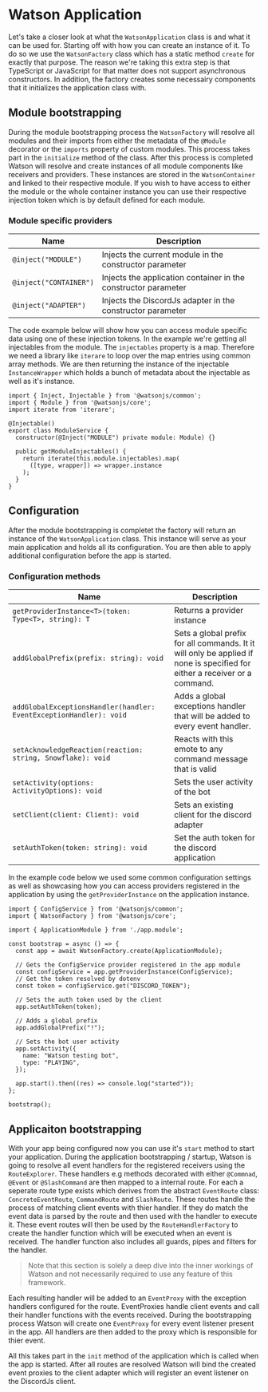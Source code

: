 # Watson Application

Let's take a closer look at what the `WatsonApplication` class is and what it can be used for. Starting off with how you can create an instance of it. To do so we use the `WatsonFactory` class which has a static method `create` for exactly that purpose. The reason we're taking this extra step is that TypeScript or JavaScript for that matter does not support asynchronous constructors. In addition, the factory creates some necessairy components that it initializes the application class with.

## Module bootstrapping

During the module bootstrapping process the `WatsonFactory` will resolve all modules and their imports from either the metadata of the `@Module` decorator or the `imports` property of custom modules. This process takes part in the `initialize` method of the class. After this process is completed Watson will resolve and create instances of all module components like receivers and providers. These instances are stored in the `WatsonContainer` and linked to their respective module. If you wish to have access to either the module or the whole container instance you can use their respective injection token which is by default defined for each module.

### Module specific providers

| Name                   | Description                                                    |
| ---------------------- | -------------------------------------------------------------- |
| `@inject("MODULE")`    | Injects the current module in the constructor parameter        |
| `@inject("CONTAINER")` | Injects the application container in the constructor parameter |
| `@inject("ADAPTER")`   | Injects the DiscordJs adapter in the constructor parameter     |

The code example below will show how you can access module specific data using one of these injection tokens. In the example we're getting all injectables from the module. The `injectables` property is a map. Therefore we need a library like `iterare` to loop over the map entries using common array methods. We are then returning the instance of the injectable `InstanceWrapper` which holds a bunch of metadata about the injectable as well as it's instance.

```TS
import { Inject, Injectable } from '@watsonjs/common';
import { Module } from '@watsonjs/core';
import iterate from 'iterare';

@Injectable()
export class ModuleService {
  constructor(@Inject("MODULE") private module: Module) {}

  public getModuleInjectables() {
    return iterate(this.module.injectables).map(
      ([type, wrapper]) => wrapper.instance
    );
  }
}
```

## Configuration

After the module bootstrapping is completet the factory will return an instance of the `WatsonApplication` class. This instance will serve as your main application and holds all its configuration. You are then able to apply additional configuration before the app is started.

### Configuration methods

| Name                                                               | Description                                                                                                                |
| ------------------------------------------------------------------ | -------------------------------------------------------------------------------------------------------------------------- |
| `getProviderInstance<T>(token: Type<T>, string): T`                | Returns a provider instance                                                                                                |
| `addGlobalPrefix(prefix: string): void`                            | Sets a global prefix for all commands. It it will only be applied if none is specified for either a receiver or a command. |
| `addGlobalExceptionsHandler(handler: EventExceptionHandler): void` | Adds a global exceptions handler that will be added to every event handler.                                                |
| `setAcknowledgeReaction(reaction: string, Snowflake): void`        | Reacts with this emote to any command message that is valid                                                                |
| `setActivity(options: ActivityOptions): void `                     | Sets the user activity of the bot                                                                                          |
| `setClient(client: Client): void `                                 | Sets an existing client for the discord adapter                                                                            |
| `setAuthToken(token: string): void `                               | Set the auth token for the discord application                                                                             |

In the example code below we used some common configuration settings as well as showcasing how you can access providers registered in the application by using the `getProviderInstance` on the application instance.

```TS
import { ConfigService } from '@watsonjs/common';
import { WatsonFactory } from '@watsonjs/core';

import { ApplicationModule } from './app.module';

const bootstrap = async () => {
  const app = await WatsonFactory.create(ApplicationModule);

  // Gets the ConfigService provider registered in the app module
  const configService = app.getProviderInstance(ConfigService);
  // Get the token resolved by dotenv
  const token = configService.get("DISCORD_TOKEN");

  // Sets the auth token used by the client
  app.setAuthToken(token);

  // Adds a global prefix
  app.addGlobalPrefix("!");

  // Sets the bot user activity
  app.setActivity({
    name: "Watson testing bot",
    type: "PLAYING",
  });

  app.start().then((res) => console.log("started"));
};

bootstrap();
```

## Applicaiton bootstrapping

With your app being configured now you can use it's `start` method to start your application. During the application bootstrapping / startup, Watson is going to resolve all event handlers for the registered receivers using the `RouteExplorer`. These handlers e.g methods decorated with either `@Commnad`, `@Event` or `@SlashCommand` are then mapped to a internal route. For each a seperate route type exists which derives from the abstract `EventRoute` class: `ConcreteEventRoute`, `CommandRoute` and `SlashRoute`. These routes handle the process of matching client events with thier handler. If they do match the event data is parsed by the route and then used with the handler to execute it. These event routes will then be used by the `RouteHandlerFactory` to create the handler function which will be executed when an event is received. The handler function also includes all guards, pipes and filters for the handler.

> Note that this section is solely a deep dive into the inner workings of Watson and not necessarily required to use any feature of this framework.

Each resulting handler will be added to an `EventProxy` with the exception handlers configured for the route. EventProxies handle client events and call their handler functions with the events received. During the bootstrapping process Watson will create one `EventProxy` for every event listener present in the app. All handlers are then added to the proxy which is responsible for thier event.

All this takes part in the `init` method of the application which is called when the app is started. After all routes are resolved Watson will bind the created event proxies to the client adapter which will register an event listener on the DiscordJs client.
